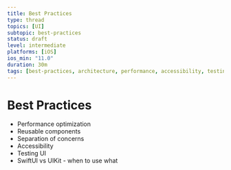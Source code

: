 ```yaml
---
title: Best Practices
type: thread
topics: [UI]
subtopic: best-practices
status: draft
level: intermediate
platforms: [iOS]
ios_min: "11.0"
duration: 30m
tags: [best-practices, architecture, performance, accessibility, testing]
---
```


# Best Practices


- Performance optimization
- Reusable components
- Separation of concerns
- Accessibility
- Testing UI
- SwiftUI vs UIKit - when to use what

